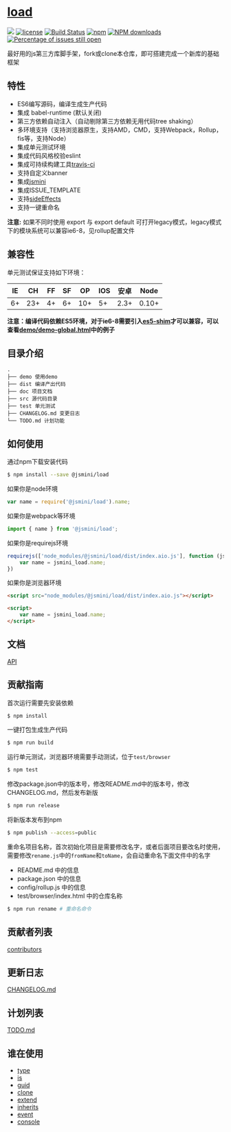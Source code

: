 # [load](https://github.com/jsmini/load) 

[![](https://img.shields.io/badge/Powered%20by-jslib%20load-brightgreen.svg)](https://github.com/yanhaijing/jslib-load)
[![license](https://img.shields.io/badge/license-MIT-blue.svg)](https://github.com/jsmini/load/blob/master/LICENSE)
[![Build Status](https://travis-ci.org/jsmini/load.svg?branch=master)](https://travis-ci.org/jsmini/load)
[![npm](https://img.shields.io/badge/npm-0.2.0-orange.svg)](https://www.npmjs.com/package/@jsmini/load)
[![NPM downloads](http://img.shields.io/npm/dm/@jsmini/load.svg?style=flat-square)](http://www.npmtrends.com/@jsmini/load)
[![Percentage of issues still open](http://isitmaintained.com/badge/open/jsmini/load.svg)](http://isitmaintained.com/project/jsmini/load "Percentage of issues still open")

最好用的js第三方库脚手架，fork或clone本仓库，即可搭建完成一个新库的基础框架

## 特性

- ES6编写源码，编译生成生产代码
- 集成 babel-runtime (默认关闭)
- 第三方依赖自动注入（自动剔除第三方依赖无用代码tree shaking）
- 多环境支持（支持浏览器原生，支持AMD，CMD，支持Webpack，Rollup，fis等，支持Node）
- 集成单元测试环境
- 集成代码风格校验eslint
- 集成可持续构建工具[travis-ci](https://www.travis-ci.org/)
- 支持自定义banner
- 集成[jsmini](https://github.com/jsmini)
- 集成ISSUE_TEMPLATE
- 支持[sideEffects](https://juejin.im/post/5b4ff9ece51d45190c18bb65)
- 支持一键重命名

**注意:** 如果不同时使用 export 与 export default 可打开legacy模式，legacy模式下的模块系统可以兼容ie6-8，见rollup配置文件

## 兼容性
单元测试保证支持如下环境：

| IE   | CH   | FF   | SF   | OP   | IOS  | 安卓   | Node  |
| ---- | ---- | ---- | ---- | ---- | ---- | ---- | ----- |
| 6+   | 23+  | 4+   | 6+   | 10+  | 5+   | 2.3+ | 0.10+ |

**注意：编译代码依赖ES5环境，对于ie6-8需要引入[es5-shim](http://github.com/es-shims/es5-shim/)才可以兼容，可以查看[demo/demo-global.html](../demo/demo-global.html)中的例子**

## 目录介绍

```
.
├── demo 使用demo
├── dist 编译产出代码
├── doc 项目文档
├── src 源代码目录
├── test 单元测试
├── CHANGELOG.md 变更日志
└── TODO.md 计划功能
```

## 如何使用
通过npm下载安装代码

```bash
$ npm install --save @jsmini/load
```

如果你是node环境

```js
var name = require('@jsmini/load').name;
```

如果你是webpack等环境

```js
import { name } from '@jsmini/load';
```

如果你是requirejs环境

```js
requirejs(['node_modules/@jsmini/load/dist/index.aio.js'], function (jsmini_load) {
    var name = jsmini_load.name;
})
```

如果你是浏览器环境

```html
<script src="node_modules/@jsmini/load/dist/index.aio.js"></script>

<script>
    var name = jsmini_load.name;
</script>
```

## 文档
[API](https://github.com/jsmini/load/blob/master/doc/api.md)

## 贡献指南
首次运行需要先安装依赖

```bash
$ npm install
```

一键打包生成生产代码

```bash
$ npm run build
```

运行单元测试，浏览器环境需要手动测试，位于`test/browser`

```bash
$ npm test
```

修改package.json中的版本号，修改README.md中的版本号，修改CHANGELOG.md，然后发布新版

```bash
$ npm run release
```

将新版本发布到npm

```bash
$ npm publish --access=public
```

重命名项目名称，首次初始化项目是需要修改名字，或者后面项目要改名时使用，需要修改`rename.js`中的`fromName`和`toName`，会自动重命名下面文件中的名字

- README.md 中的信息
- package.json 中的信息
- config/rollup.js 中的信息
- test/browser/index.html 中的仓库名称

```bash
$ npm run rename # 重命名命令
```

## 贡献者列表
[contributors](https://github.com/jsmini/load/graphs/contributors)

## 更新日志
[CHANGELOG.md](https://github.com/jsmini/load/blob/master/CHANGELOG.md)

## 计划列表
[TODO.md](https://github.com/jsmini/load/blob/master/TODO.md)

## 谁在使用

- [type](https://github.com/jsmini/type)
- [is](https://github.com/jsmini/is)
- [guid](https://github.com/jsmini/guid)
- [clone](https://github.com/jsmini/clone)
- [extend](https://github.com/jsmini/extend)
- [inherits](https://github.com/jsmini/inherits)
- [event](https://github.com/jsmini/event)
- [console](https://github.com/jsmini/console)
